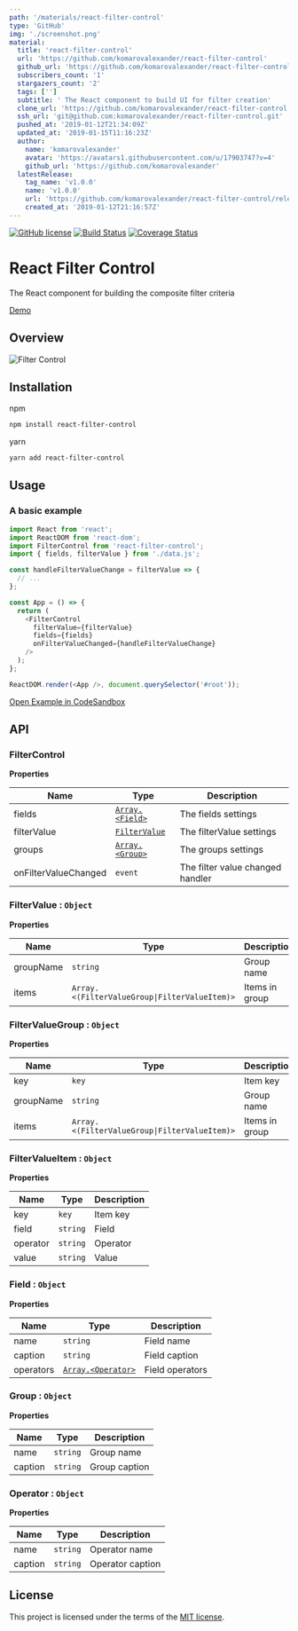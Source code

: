 ```yaml
---
path: '/materials/react-filter-control'
type: 'GitHub'
img: './screenshot.png'
material:
  title: 'react-filter-control'
  url: 'https://github.com/komarovalexander/react-filter-control'
  github_url: 'https://github.com/komarovalexander/react-filter-control'
  subscribers_count: '1'
  stargazers_count: '2'
  tags: ['']
  subtitle: ' The React component to build UI for filter creation'
  clone_url: 'https://github.com/komarovalexander/react-filter-control.git'
  ssh_url: 'git@github.com:komarovalexander/react-filter-control.git'
  pushed_at: '2019-01-12T21:34:09Z'
  updated_at: '2019-01-15T11:16:23Z'
  author:
    name: 'komarovalexander'
    avatar: 'https://avatars1.githubusercontent.com/u/17903747?v=4'
    github_url: 'https://github.com/komarovalexander'
  latestRelease:
    tag_name: 'v1.0.0'
    name: 'v1.0.0'
    url: 'https://github.com/komarovalexander/react-filter-control/releases/tag/v1.0.0'
    created_at: '2019-01-12T21:16:57Z'
---
```

[![GitHub license](https://img.shields.io/badge/license-MIT-blue.svg)](https://github.com/komarovalexander/react-filter-control/blob/master/LICENSE) [![Build Status](https://travis-ci.com/komarovalexander/react-filter-control.svg?branch=master)](https://travis-ci.com/komarovalexander/react-filter-control)
[![Coverage Status](https://coveralls.io/repos/github/komarovalexander/react-filter-control/badge.svg?branch=master)](https://coveralls.io/github/komarovalexander/react-filter-control?branch=master)
# React Filter Control
The React component for building the composite filter criteria

[Demo](https://codesandbox.io/s/4xk994jovw)

## Overview
![Filter Control](https://github.com/komarovalexander/react-filter-control/raw/master/static/filter-control.png)

## Installation
npm
```sh
npm install react-filter-control
```
yarn
```sh
yarn add react-filter-control
```

## Usage
### A basic example

```js
import React from 'react';
import ReactDOM from 'react-dom';
import FilterControl from 'react-filter-control';
import { fields, filterValue } from './data.js';

const handleFilterValueChange = filterValue => {
  // ...
};

const App = () => {
  return (
    <FilterControl
      filterValue={filterValue}
      fields={fields}
      onFilterValueChanged={handleFilterValueChange}
    />
  );
};

ReactDOM.render(<App />, document.querySelector('#root'));
```

[Open Example in CodeSandbox](https://codesandbox.io/s/mqnmlypmkp)

## API

<a name='FilterControl'></a>
### FilterControl
**Properties**

| Name | Type | Description |
| --- | --- | --- |
| fields | [<code>Array.&lt;Field&gt;</code>](#Field) | The fields settings |
| filterValue | [<code>FilterValue</code>](#FilterValue) | The filterValue settings |
| groups | [<code>Array.&lt;Group&gt;</code>](#Group) | The groups settings |
| onFilterValueChanged | <code>event</code> | The filter value changed handler |

<a name='FilterValue'></a>

### FilterValue : <code>Object</code>
**Properties**

| Name | Type | Description |
| --- | --- | --- |
| groupName | <code>string</code> | Group name |
| items | <code>Array.&lt;(FilterValueGroup\|FilterValueItem)&gt;</code> | Items in group |

<a name='FilterValueGroup'></a>

### FilterValueGroup : <code>Object</code>
**Properties**

| Name | Type | Description |
| --- | --- | --- |
| key | <code>key</code> | Item key |
| groupName | <code>string</code> | Group name |
| items | <code>Array.&lt;(FilterValueGroup\|FilterValueItem)&gt;</code> | Items in group |

<a name='FilterValueItem'></a>

### FilterValueItem : <code>Object</code>
**Properties**

| Name | Type | Description |
| --- | --- | --- |
| key | <code>key</code> | Item key |
| field | <code>string</code> | Field |
| operator | <code>string</code> | Operator |
| value | <code>string</code> | Value |

<a name='Field'></a>

### Field : <code>Object</code>
**Properties**

| Name | Type | Description |
| --- | --- | --- |
| name | <code>string</code> | Field name |
| caption | <code>string</code> | Field caption |
| operators | [<code>Array.&lt;Operator&gt;</code>](#Operator) | Field operators |

<a name='Group'></a>

### Group : <code>Object</code>
**Properties**

| Name | Type | Description |
| --- | --- | --- |
| name | <code>string</code> | Group name |
| caption | <code>string</code> | Group caption |

<a name='Operator'></a>

### Operator : <code>Object</code>
**Properties**

| Name | Type | Description |
| --- | --- | --- |
| name | <code>string</code> | Operator name |
| caption | <code>string</code> | Operator caption |

## License
This project is licensed under the terms of the [MIT license](/LICENSE).